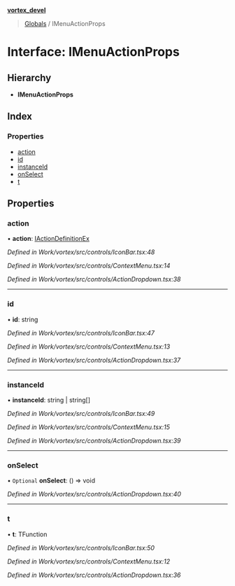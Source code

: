 **[vortex_devel](../README.md)**

> [Globals](../globals.md) / IMenuActionProps

# Interface: IMenuActionProps

## Hierarchy

* **IMenuActionProps**

## Index

### Properties

* [action](imenuactionprops.md#action)
* [id](imenuactionprops.md#id)
* [instanceId](imenuactionprops.md#instanceid)
* [onSelect](imenuactionprops.md#onselect)
* [t](imenuactionprops.md#t)

## Properties

### action

•  **action**: [IActionDefinitionEx](iactiondefinitionex.md)

*Defined in Work/vortex/src/controls/IconBar.tsx:48*

*Defined in Work/vortex/src/controls/ContextMenu.tsx:14*

*Defined in Work/vortex/src/controls/ActionDropdown.tsx:38*

___

### id

•  **id**: string

*Defined in Work/vortex/src/controls/IconBar.tsx:47*

*Defined in Work/vortex/src/controls/ContextMenu.tsx:13*

*Defined in Work/vortex/src/controls/ActionDropdown.tsx:37*

___

### instanceId

•  **instanceId**: string \| string[]

*Defined in Work/vortex/src/controls/IconBar.tsx:49*

*Defined in Work/vortex/src/controls/ContextMenu.tsx:15*

*Defined in Work/vortex/src/controls/ActionDropdown.tsx:39*

___

### onSelect

• `Optional` **onSelect**: () => void

*Defined in Work/vortex/src/controls/ActionDropdown.tsx:40*

___

### t

•  **t**: TFunction

*Defined in Work/vortex/src/controls/IconBar.tsx:50*

*Defined in Work/vortex/src/controls/ContextMenu.tsx:12*

*Defined in Work/vortex/src/controls/ActionDropdown.tsx:36*
